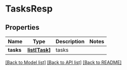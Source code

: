 # TasksResp

## Properties
Name | Type | Description | Notes
------------ | ------------- | ------------- | -------------
**tasks** | [**list[Task]**](Task.md) | tasks | 

[[Back to Model list]](../README.md#documentation-for-models) [[Back to API list]](../README.md#documentation-for-api-endpoints) [[Back to README]](../README.md)


